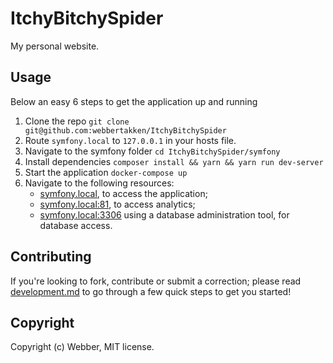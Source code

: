 # ItchyBitchySpider
My personal website.

## Usage
Below an easy 6 steps to get the application up and running

1. Clone the repo `git clone git@github.com:webbertakken/ItchyBitchySpider`
2. Route `symfony.local` to `127.0.0.1` in your hosts file. 
3. Navigate to the symfony folder `cd ItchyBitchySpider/symfony`
4. Install dependencies `composer install && yarn && yarn run dev-server`
5. Start the application `docker-compose up`
6. Navigate to the following resources:
    * [symfony.local](http://symfony.local/), to access the application;
    * [symfony.local:81](http://symfony.local:81/), to access analytics;
    * [symfony.local:3306](mysql://symfony.local) using a database administration tool, for database access.

## Contributing
If you're looking to fork, contribute or submit a correction; please read 
[development.md](development.md) to go through a few quick steps to get you started!

## Copyright
Copyright (c) Webber, MIT license.
